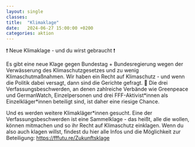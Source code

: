 ```yaml
---
layout: single
classes: 
title:  "Klimaklage"
date:   2024-06-27 15:00:00 +0200
categories: aktion
---
```

❗ Neue Klimaklage - und du wirst gebraucht ❗ <br>

Es gibt eine neue Klage gegen Bundestag + Bundesregierung wegen der Verwässerung des Klimaschutzgesetzes und zu wenig Klimaschutmaßnahmen. Wir haben ein Recht auf Klimaschutz - und wenn die Politik dabei versagt, dann sind die Gerichte gefragt. 🤝 Die drei Verfassungsbeschwerden, an denen zahlreiche Verbände wie Greenpeace und GermanWatch, Einzelpersonen und drei FFF-Aktivist*innen als Einzelkläger\*innen beteiligt sind, ist daher eine riesige Chance. <br>

Und es werden weitere Klimakläger\*innen gesucht. Eine der Verfassungsbeschwerden ist eine Sammelklage - das heißt, alle die wollen, können mitmachen und so ihr Recht auf Klimaschutz einklagen. Wenn du also auch klagen willst, findest du hier alle Infos und die Möglichkeit zur Beteiligung: https://fffutu.re/Zukunftsklage <br>
